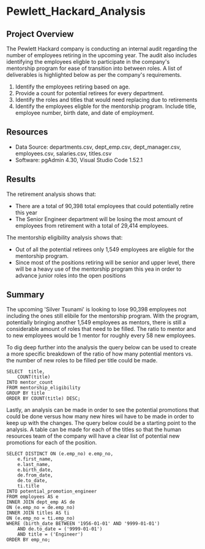# Pewlett_Hackard_Analysis

## Project Overview
The Pewlett Hackard company is conducting an internal audit regarding the number of employees retiring in the upcoming year. The audit also includes identifying the employees eligble to participate in the company's mentorship program for ease of transition into between roles. A list of deliverables is highlighted below as per the company's requirements.
1. Identify the employees retiring based on age. 
2. Provide a count for potential retirees for every department. 
3. Identify the roles and titles that would need replacing due to retirements
4. Identify the employees eligble for the mentorship program. Include title, employee number, birth date, and date of employment.

## Resources
- Data Source: departments.csv, dept_emp.csv, dept_manager.csv, employees.csv, salaries.csv, titles.csv
- Software: pgAdmin 4.30, Visual Studio Code 1.52.1

## Results
The retirement analysis shows that:
- There are a total of 90,398 total employees that could potentially retire this year
- The Senior Engineer department will be losing the most amount of employees from retirement with a total of 29,414 employees.

The mentorship eligibility analysis shows that:
- Out of all the potential retirees only 1,549 employees are eligble for the mentorship program. 
- Since most of the positions retiring will be senior and upper level, there will be a heavy use of the mentorship program this yea in order to advance junior roles into the open positions


## Summary
The upcoming 'Silver Tsunami' is looking to lose 90,398 employees not including the ones still elibile for the mentorship program. With the program, potentially bringing another 1,549 employees as mentors, there is still a considerable amount of roles that need to be filled. The ratio to mentor and to new employees would be 1 mentor for roughly every 58 new employees. 

To dig deep further into the analysis the query below can be used to create a more specific breakdown of the ratio of how many potential mentors vs. the number of new roles to be filled per title could be made. 

```
SELECT  title,
	COUNT(title)
INTO mentor_count
FROM mentorship_eligibility
GROUP BY title
ORDER BY COUNT(title) DESC;
```

Lastly, an analysis can be made in order to see the potential promotions that could be done versus how many new hires wil have to be made in order to keep up with the changes. The query below could be a starting point to the analysis. A table can be made for each of the titles so that the human resources team of the company will have a clear list of potential new promotions for each of the position. 

```
SELECT DISTINCT ON (e.emp_no) e.emp_no,
	e.first_name,
	e.last_name,
	e.birth_date,
	de.from_date,
	de.to_date,
	ti.title
INTO potential_promotion_engineer
FROM employees AS e
INNER JOIN dept_emp AS de
ON (e.emp_no = de.emp_no)
INNER JOIN titles AS ti
ON (e.emp_no = ti.emp_no) 
WHERE (birth_date BETWEEN '1956-01-01' AND '9999-01-01')
	AND de.to_date = ('9999-01-01')
	AND title = ('Engineer')
ORDER BY emp_no;
```
